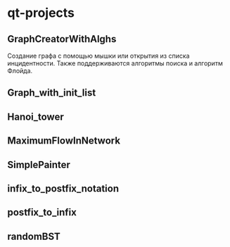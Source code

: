 # qt-projects

## GraphCreatorWithAlghs
Создание графа с помощью мышки или открытия из списка инцидентности.
Также поддерживаются алгоритмы поиска и алгоритм Флойда.

## Graph_with_init_list

## Hanoi_tower

## MaximumFlowInNetwork

## SimplePainter

## infix_to_postfix_notation

## postfix_to_infix

## randomBST
